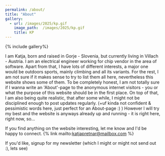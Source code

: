 ```yaml
---
permalink: /about/
title: "About"
gallery:
  - url: /images/2025/kp.gif
    image_path:  /images/2025/kp.gif
    title: KP
---
```


{% include gallery%}

I am Katja, born and raised in Gorje - Slovenia, but currently living in Villach - Austria.
I am an electrical engineer working for chip vendor in the area of software.
Apart from that, I have lots of different interests, a major one would be outdoors sports, 
mainly climbing and all its variants. 
For the rest, I am not sure if it makes sense to try to list them all here, nevertheless this website shows some of them.
To be completely honest, I am not totally sure if I wanna write an 'About'-page to the anonymous internet visitors - you 
or what the purpose of this website should be in the first place.
On top of that, I am also being quite realistic, that after some while, I might not be disciplined enough to post updates regularly. 
(+uf kinda not confident & pessimistic words here, just perfect for an About-page :) ) 
However I will try my best and the website is anyways already up and running - it is right here, right now, so...

If you find anything on the website interesting, let me know and I'd be happy to connect. 
{% link mailto:katjapretnar@mailbox.com %}

If you'd like, signup for my newsletter (which I might or might not send out :), lets see)